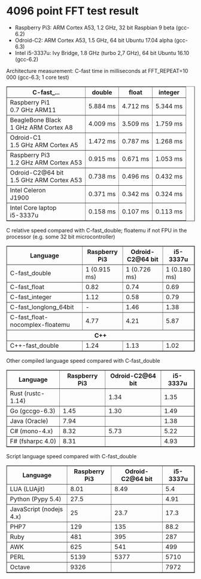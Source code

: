 # 4096 point FFT test result

- Raspberry Pi3: ARM Cortex A53, 1.2 GHz, 32 bit Raspbian 9 beta (gcc-6.2)
- Odroid-C2: ARM Cortex A53, 1.5 GHz, 64 bit Ubuntu 17.04 alpha (gcc-6.3)
- Intel i5-3337u: Ivy Bridge, 1.8 GHz (turbo 2,7 GHz), 64 bit Ubuntu 16.10 (gcc-6.2)

<p>Architecture measurement: C-fast time in milliseconds at FFT_REPEAT=10 000 (gcc-6.3; 1 core test)</p>

<table border="1">
<tr><th>C-fast_...</th><th>double</th><th>float</th><th>integer</th></tr>
<tr><td>Raspberry Pi1<br>0.7 GHz ARM11             </td><td>5.884 ms</td><td>4.712 ms</td><td>5.344 ms</td></tr>
<tr><td>BeagleBone Black<br>1 GHz ARM Cortex A8    </td><td>4.009 ms</td><td>3.509 ms</td><td>1.759 ms</td></tr>
<tr><td>Odroid-C1<br>1.5 GHz ARM Cortex A5         </td><td>1.472 ms</td><td>0.787 ms</td><td>1.268 ms</td></tr>
<tr><td>Raspberry Pi3<br>1.2 GHz ARM Cortex A53    </td><td>0.915 ms</td><td>0.671 ms</td><td>1.053 ms</td></tr>
<tr><td>Odroid-C2@64 bit<br>1.5 GHz ARM Cortex A53 </td><td>0.738 ms</td><td>0.496 ms</td><td>0.432 ms</td></tr>
<tr><td>Intel Celeron<br>J1900                     </td><td>0.371 ms</td><td>0.342 ms</td><td>0.324 ms</td></tr>
<tr><td>Intel Core laptop<br>i5-3337u              </td><td>0.158 ms</td><td>0.107 ms</td><td>0.113 ms</td></tr>
</table>


<p>C relative speed compared with C-fast_double; floatemu if not FPU in the processor (e.g. some 32 bit microcontroller)</p>

<table border="1">
<tr><th>Language</th><th>Raspberry Pi3</th><th>Odroid-C2@64 bit</th><th>i5-3337u</th></tr>
<tr><td>C-fast_double</td><td>1 (0.915 ms)</td><td>1 (0.726 ms)</td><td>1 (0.180 ms)</td></tr>
<tr><td>C-fast_float</td><td>0.82</td><td>0.74</td><td>0.69</td></tr>
<tr><td>C-fast_integer</td><td>1.12</td><td>0.58</td><td>0.79</td></tr>
<tr><td>C-fast_longlong_64bit</td><td>-</td><td>1.46</td><td>1.38</td></tr>
<tr><td>C-fast_float-nocomplex-floatemu</td><td>4.77</td><td>4.21</td><td>5.87</td></tr>
<tr><th colspan="4">C++</th></tr>
<tr><td>C++-fast_double</td><td>1.24</td><td>1.13</td><td>1.02</td></tr>
</table>

<p>Other compiled language speed compared with C-fast_double</p>

<table border="1">
<tr><th>Language</th><th>Raspberry Pi3</th><th>Odroid-C2@64 bit</th><th>i5-3337u</th></tr>
<tr><td>Rust (rustc-1.14)</td><td></td><td>1.34</td><td>1.35</td></tr>
<tr><td>Go (gccgo-6.3)</td><td>1.45</td><td>1.30</td><td>1.49</td></tr>
<tr><td>Java (Oracle)</td><td>7.94</td><td> </td><td>1.38</td></tr>
<tr><td>C# (mono-4.x)</td><td>8.32</td><td>5.73</td><td>5.22</td></tr>
<tr><td>F# (fsharpc 4.0)</td><td>8.31</td><td> </td><td>4.93</td></tr>
</table>

<p>Script language speed compared with C-fast_double</p>

<table border="1">
<tr><th>Language</th><th>Raspberry Pi3</th><th>Odroid-C2@64 bit</th><th>i5-3337u</th></tr>
<tr><td>LUA (LUAjit)</td><td>8.01</td><td>8.49</td><td>5.4</td></tr>
<tr><td>Python (Pypy 5.4)</td><td>27.5</td><td> </td><td>4.91</td></tr>
<tr><td>JavaScript (nodejs 4.x)</td><td>25</td><td>23.7</td><td>17.3 </td></tr>
<tr><td>PHP7</td><td>129</td><td>135</td><td>88.2</td></tr>
<tr><td>Ruby</td><td>481</td><td>395</td><td>287</td></tr>
<tr><td>AWK</td><td>625</td><td>541</td><td>499</td></tr>
<tr><td>PERL</td><td>5139</td><td>5377</td><td>5710</td></tr>
<tr><td>Octave</td><td>9326</td><td> </td><td>7972</td></tr>
</table>
</pre>
